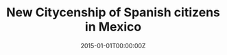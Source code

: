 ---
title: New Citycenship of Spanish citizens in Mexico
summary: 'This study, carried out through the Ateneo Español de México, with the support of Fundación Telefónica and the Migration and Exile Studies Center of the National University of Distance Education of Spain (UNED), was based on the data provided by the Consulate General of Spain in Mexico to address this situation from different points of view: historical, sociological, legal ... and establish the profile of the new countries that acceded to the nationality for political or economic reasons.'
tags:
  - Migration
  - Youth
date: '2015-01-01T00:00:00Z'

# Optional external URL for project (replaces project detail page).
external_link: 'https://www.fundaciontelefonica.com/arte_cultura/publicaciones-listado/pagina-item-publicaciones/itempubli/529/'

image:
  caption: ''
  focal_point: Smart
---